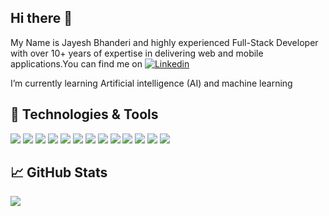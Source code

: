 ## Hi there 👋

<!--
**jb3008/jb3008** is a ✨ _special_ ✨ repository because its `README.md` (this file) appears on your GitHub profile.

Here are some ideas to get you started:

- 🔭 My Name is Jayesh Bhanderi and highly experienced Full-Stack Developer with over 10+ years of expertise in delivering web and mobile applications. 
- 🌱 I’m currently learning Artificial intelligence (AI) and machine learning.
- 👯 I’m looking to collaborate on ...
- 🤔 I’m looking for help with ...
- 💬 Ask me about ...
- 📫 How to reach me: ...
- 😄 Pronouns: ...
- ⚡ Fun fact: ...
-->

My Name is Jayesh Bhanderi and highly experienced Full-Stack Developer with over 10+ years of expertise in delivering web and mobile applications.You can find me on [![Linkedin][1.2]][2]

I’m currently learning Artificial intelligence (AI) and machine learning


## 🔧 Technologies & Tools
![](https://img.shields.io/badge/Node.js-13aa52?style=for-the-badge&logo=node.js&logoColor=white)
![](https://img.shields.io/badge/ReactJs-61DAFB?logo=react&logoColor=white&style=for-the-badge)
![](https://img.shields.io/badge/Vue.js-35495E?style=for-the-badge&logo=vuedotjs&logoColor=white)
![](https://img.shields.io/badge/Ruby-CC342D?style=for-the-badge&logo=ruby&logoColor=white)
![](https://img.shields.io/badge/Vue.js-35495E?style=for-the-badge&logo=vue.js&logoColor=white)
![](https://img.shields.io/badge/PostgreSQL-316192?style=for-the-badge&logo=postgresql&logoColor=white)
![](https://img.shields.io/badge/Docker-232F3E?style=for-the-badge&logo=Docker&logoColor=white)
![](https://img.shields.io/badge/Amazon_AWS-232F3E?style=for-the-badge&logo=amazon-aws&logoColor=white)
![](https://img.shields.io/badge/Mysql-316192?style=for-the-badge&logo=mysql&logoColor=white)
![](https://img.shields.io/badge/MongoDB-13aa52?style=for-the-badge&logo=mongodb&logoColor=white)
![](https://img.shields.io/badge/VS_Code-121011?style=for-the-badge&logo=visual-studio-code&logoColor=white)
![](https://img.shields.io/badge/JavaScript-F7DF1E?style=for-the-badge&logo=javascript&logoColor=white)
![](https://img.shields.io/badge/Go-00ADD8?style=for-the-badge&logo=go&logoColor=white)

## &#x1f4c8; GitHub Stats

<img align="center" src="https://github-readme-stats.vercel.app/api/top-langs/?username=jb3008&layout=compact&theme=solarized-dark" />

[1.1]: https://img.shields.io/badge/GitHub-100000?style=for-the-badge&logo=github&logoColor=white
[1.2]: https://img.shields.io/badge/LinkedIn-0077B5?style=for-the-badge&logo=linkedin&logoColor=white

[1]: https://github.com/jb3008
[2]: https://www.linkedin.com/in/jayesh-bhanderi-7ab51354/
